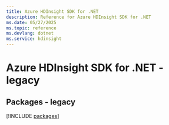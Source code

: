 ```yaml
---
title: Azure HDInsight SDK for .NET
description: Reference for Azure HDInsight SDK for .NET
ms.date: 05/27/2025
ms.topic: reference
ms.devlang: dotnet
ms.service: hdinsight
---
```

# Azure HDInsight SDK for .NET - legacy
## Packages - legacy
[!INCLUDE [packages](hdinsight-index.md)]